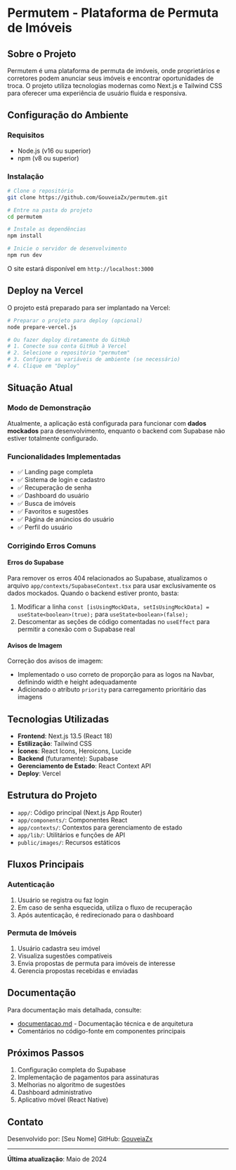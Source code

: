 # Permutem - Plataforma de Permuta de Imóveis

## Sobre o Projeto

Permutem é uma plataforma de permuta de imóveis, onde proprietários e corretores podem anunciar seus imóveis e encontrar oportunidades de troca. O projeto utiliza tecnologias modernas como Next.js e Tailwind CSS para oferecer uma experiência de usuário fluida e responsiva.

## Configuração do Ambiente

### Requisitos
- Node.js (v16 ou superior)
- npm (v8 ou superior)

### Instalação

```bash
# Clone o repositório
git clone https://github.com/GouveiaZx/permutem.git

# Entre na pasta do projeto
cd permutem

# Instale as dependências
npm install

# Inicie o servidor de desenvolvimento
npm run dev
```

O site estará disponível em `http://localhost:3000`

## Deploy na Vercel

O projeto está preparado para ser implantado na Vercel:

```bash
# Preparar o projeto para deploy (opcional)
node prepare-vercel.js

# Ou fazer deploy diretamente do GitHub
# 1. Conecte sua conta GitHub à Vercel
# 2. Selecione o repositório "permutem"
# 3. Configure as variáveis de ambiente (se necessário)
# 4. Clique em "Deploy"
```

## Situação Atual

### Modo de Demonstração

Atualmente, a aplicação está configurada para funcionar com **dados mockados** para desenvolvimento, enquanto o backend com Supabase não estiver totalmente configurado.

### Funcionalidades Implementadas

- ✅ Landing page completa
- ✅ Sistema de login e cadastro
- ✅ Recuperação de senha
- ✅ Dashboard do usuário
- ✅ Busca de imóveis
- ✅ Favoritos e sugestões
- ✅ Página de anúncios do usuário
- ✅ Perfil do usuário

### Corrigindo Erros Comuns

#### Erros do Supabase

Para remover os erros 404 relacionados ao Supabase, atualizamos o arquivo `app/contexts/SupabaseContext.tsx` para usar exclusivamente os dados mockados. Quando o backend estiver pronto, basta:

1. Modificar a linha `const [isUsingMockData, setIsUsingMockData] = useState<boolean>(true);` para `useState<boolean>(false);`
2. Descomentar as seções de código comentadas no `useEffect` para permitir a conexão com o Supabase real

#### Avisos de Imagem

Correção dos avisos de imagem:
- Implementado o uso correto de proporção para as logos na Navbar, definindo width e height adequadamente
- Adicionado o atributo `priority` para carregamento prioritário das imagens

## Tecnologias Utilizadas

- **Frontend**: Next.js 13.5 (React 18)
- **Estilização**: Tailwind CSS
- **Ícones**: React Icons, Heroicons, Lucide
- **Backend** (futuramente): Supabase
- **Gerenciamento de Estado**: React Context API
- **Deploy**: Vercel

## Estrutura do Projeto

- `app/`: Código principal (Next.js App Router)
- `app/components/`: Componentes React
- `app/contexts/`: Contextos para gerenciamento de estado
- `app/lib/`: Utilitários e funções de API
- `public/images/`: Recursos estáticos

## Fluxos Principais

### Autenticação
1. Usuário se registra ou faz login
2. Em caso de senha esquecida, utiliza o fluxo de recuperação
3. Após autenticação, é redirecionado para o dashboard

### Permuta de Imóveis
1. Usuário cadastra seu imóvel
2. Visualiza sugestões compatíveis
3. Envia propostas de permuta para imóveis de interesse
4. Gerencia propostas recebidas e enviadas

## Documentação

Para documentação mais detalhada, consulte:
- [documentacao.md](./documentacao.md) - Documentação técnica e de arquitetura
- Comentários no código-fonte em componentes principais

## Próximos Passos

1. Configuração completa do Supabase
2. Implementação de pagamentos para assinaturas
3. Melhorias no algoritmo de sugestões
4. Dashboard administrativo
5. Aplicativo móvel (React Native)

## Contato

Desenvolvido por: [Seu Nome]
GitHub: [GouveiaZx](https://github.com/GouveiaZx)

---

**Última atualização**: Maio de 2024 